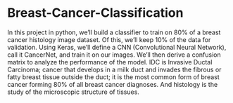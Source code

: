 # Breast-Cancer-Classification
In this project in python, we’ll build a classifier to train on 80% of a breast cancer histology image dataset. Of this, we’ll keep 10% of the data for validation. Using Keras, we’ll define a CNN (Convolutional Neural Network), call it CancerNet, and train it on our images. We’ll then derive a confusion matrix to analyze the performance of the model.  IDC is Invasive Ductal Carcinoma; cancer that develops in a milk duct and invades the fibrous or fatty breast tissue outside the duct; it is the most common form of breast cancer forming 80% of all breast cancer diagnoses. And histology is the study of the microscopic structure of tissues.
